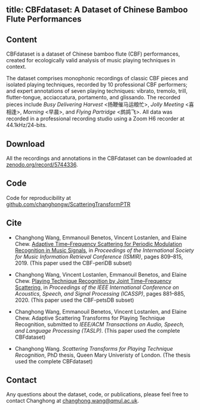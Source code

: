 title: CBFdataset: A Dataset of Chinese Bamboo Flute Performances
--------------------

## Content

CBFdataset is a dataset of Chinese bamboo flute (CBF) performances, created for ecologically valid analysis of music playing techniques in context.

The dataset comprises monophonic recordings of classic CBF pieces and isolated playing techniques, recorded by 10 professional CBF performers; and expert annotations of seven playing techniques: vibrato, tremolo, trill, flutter-tongue, acciaccatura, portamento, and glissando. The recorded pieces include *Busy Delivering Harvest* <扬鞭催马运粮忙>, *Jolly Meeting* <喜相逢>, *Morning* <早晨>, and *Flying Partridge* <鹧鸪飞>. All data was recorded in a professional recording studio using a Zoom H6 recorder at 44.1kHz/24-bits. 

## Download

All the recordings and annotations in the CBFdataset can be downloaded at [zenodo.org/record/5744336](https://zenodo.org/record/5744336).

## Code

Code for reproducibility at [github.com/changhongw/ScatteringTransformPTR](https://github.com/changhongw/ScatteringTransformPTR)

## Cite

* Changhong Wang, Emmanouil Benetos, Vincent Lostanlen, and Elaine Chew. [Adaptive Time–Frequency Scattering for Periodic Modulation Recognition in Music Signals](https://qmro.qmul.ac.uk/xmlui/handle/123456789/59179), in *Proceedings of the International Society for Music Information Retrieval Conference (ISMIR)*, pages 809–815, 2019. (This paper used the CBF-periDB subset)

* Changhong Wang, Vincent Lostanlen, Emmanouil Benetos, and Elaine Chew. [Playing Technique Recognition by Joint Time–Frequency Scattering](https://qmro.qmul.ac.uk/xmlui/handle/123456789/63588), in *Proceedings of the IEEE International Conference on Acoustics, Speech, and Signal Processing (ICASSP)*, pages 881–885, 2020. (This paper used the CBF-petsDB subset)

* Changhong Wang, Emmanouil Benetos, Vincent Lostanlen, and Elaine Chew. Adaptive Scattering Transforms for Playing Technique Recognition, submitted to *IEEE/ACM Transactions on Audio, Speech, and Language Processing (TASLP)*. (This paper used the complete CBFdataset)

* Changhong Wang. *Scattering Transforms for Playing Technique Recognition*, PhD thesis, Queen Mary Univeristy of London. (The thesis used the complete CBFdataset)

## Contact
Any questions about the dataset, code, or publications, please feel free to contact Changhong at changhong.wang@qmul.ac.uk.
